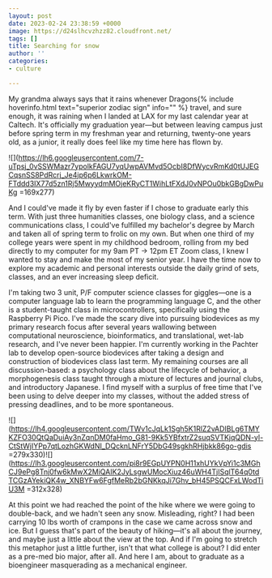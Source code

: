 ```yaml
---
layout: post
date: 2023-02-24 23:38:59 +0000
image: https://d24slhcvzhzz82.cloudfront.net/
tags: []
title: Searching for snow
author: ''
categories:
- culture

---
```

My grandma always says that it rains whenever Dragons{% include hoverinfo.html text="superior zodiac sign" info="" %} travel, and sure enough, it was raining when I landed at LAX for my last calendar year at Caltech. It's officially my graduation year—but between leaving campus just before spring term in my freshman year and returning, twenty-one years old, as a junior, it really does feel like my time here has flown by.

![](https://lh6.googleusercontent.com/7-uTpsj_0vSSWMazr7ypolkFAGU7yqUwpAVMvd5OcbI8DfWycvRmKd0tUJEGCqsnSS8PdRcrj_Je4jp6p6LkwrkOM-FTddd3IX77d5zn1Rj5MwyydmMOjeKRyCT1WihLtFXdJ0vNPOu0bkGBgDwPuKg =169x277)

And I could've made it fly by even faster if I chose to graduate early this term. With just three humanities classes, one biology class, and a science communications class, I could've fulfilled my bachelor's degree by March and taken all of spring term to frolic on my own. But when one third of my college years were spent in my childhood bedroom, rolling from my bed directly to my computer for my 9am PT → 12pm ET Zoom class, I knew I wanted to stay and make the most of my senior year. I have the time now to explore my academic and personal interests outside the daily grind of sets, classes, and an ever increasing sleep deficit.

I'm taking two 3 unit, P/F computer science classes for giggles—one is a computer language lab to learn the programming language C, and the other is a student-taught class in microcontrollers, specifically using the Raspberry Pi Pico. I've made the scary dive into pursuing biodevices as my primary research focus after several years wallowing between computational neuroscience, bioinformatics, and translational, wet-lab research, and I've never been happier. I'm currently working in the Pachter lab to develop open-source biodevices after taking a design and construction of biodevices class last term. My remaining courses are all discussion-based: a psychology class about the lifecycle of behavior, a morphogenesis class taught through a mixture of lectures and journal clubs, and introductory Japanese. I find myself with a surplus of free time that I've been using to delve deeper into my classes, without the added stress of pressing deadlines, and to be more spontaneous.

![](https://lh4.googleusercontent.com/TWv1cJqLk1Sgh5K1RlZ2vADIBLg6TMYKZFO30QtQaDuiAy3nZqnDM0faHmo_G81-9Kk5YBfxtrZ2suqSVTKjqQDN-yl-CtStWjIYPp7qtLozhGKWdNI_DQcknLNFrY5DbG49sgkhRHjbkk86go-gdis =279x330)![](https://lh3.googleusercontent.com/pi8r9EGpUYPN0H11xhUYkVpYi1c3MGhCJ9ePg8Tnj0fw6kMwX2MiQAIK2JyLsgwUMocXiuz46uWH4TjISqlT64q0tdTCGzAYekiQK4w_XNBYFw6FgfMeRb2bGNKkqJi7Ghv_bH45PSQCFxLWodTiU3M =312x328)

At this point we had reached the point of the hike where we were going to double-back, and we hadn't seen any snow. Misleading, right? I had been carrying 10 lbs worth of crampons in the case we came across snow and ice. But I guess that's part of the beauty of hiking—it's all about the journey, and maybe just a little about the view at the top. And if I'm going to stretch this metaphor just a little further, isn't that what college is about? I did enter as a pre-med bio major, after all. And here I am, about to graduate as a bioengineer masquerading as a mechanical engineer. 